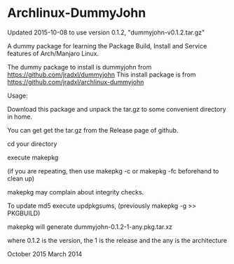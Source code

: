 Archlinux-DummyJohn
===================

Updated 2015-10-08 to use version 0.1.2, "dummyjohn-v0.1.2.tar.gz"

A dummy package for learning the Package Build, Install and Service features of Arch/Manjaro Linux.

The dummy package to install is dummyjohn from https://github.com/jradxl/dummyjohn
This install package is from https://github.com/jradxl/archlinux-dummyjohn

Usage:

Download this package and unpack the tar.gz to some convenient directory in home. 

You can get get the tar.gz from the Release page of github.

cd your directory

execute makepkg

(if you are repeating, then use makepkg -c or makepkg -fc beforehand to clean up)

makepkg may complain about integrity checks.

To update md5 execute updpkgsums, (previously makepkg -g >> PKGBUILD)

makepkg will generate dummyjohn-0.1.2-1-any.pkg.tar.xz

where 0.1.2 is the version, the 1 is the release and the any is the architecture


October 2015
March 2014
